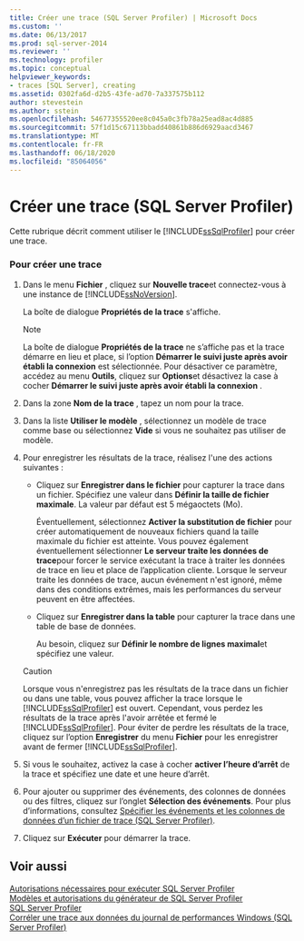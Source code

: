```yaml
---
title: Créer une trace (SQL Server Profiler) | Microsoft Docs
ms.custom: ''
ms.date: 06/13/2017
ms.prod: sql-server-2014
ms.reviewer: ''
ms.technology: profiler
ms.topic: conceptual
helpviewer_keywords:
- traces [SQL Server], creating
ms.assetid: 0302fa6d-d2b5-43fe-ad70-7a337575b112
author: stevestein
ms.author: sstein
ms.openlocfilehash: 54677355520ee8c045a0c3fb78a25ead8ac4d885
ms.sourcegitcommit: 57f1d15c67113bbadd40861b886d6929aacd3467
ms.translationtype: MT
ms.contentlocale: fr-FR
ms.lasthandoff: 06/18/2020
ms.locfileid: "85064056"
---
```

# <a name="create-a-trace-sql-server-profiler"></a>Créer une trace (SQL Server Profiler)
  Cette rubrique décrit comment utiliser le [!INCLUDE[ssSqlProfiler](../../includes/sssqlprofiler-md.md)] pour créer une trace.  
  
### <a name="to-create-a-trace"></a>Pour créer une trace  
  
1.  Dans le menu **Fichier** , cliquez sur **Nouvelle trace**et connectez-vous à une instance de [!INCLUDE[ssNoVersion](../../includes/ssnoversion-md.md)].  
  
     La boîte de dialogue **Propriétés de la trace** s'affiche.  
  
    > [!NOTE]  
    >  La boîte de dialogue **Propriétés de la trace** ne s’affiche pas et la trace démarre en lieu et place, si l’option **Démarrer le suivi juste après avoir établi la connexion** est sélectionnée. Pour désactiver ce paramètre, accédez au menu **Outils**, cliquez sur **Options**et désactivez la case à cocher **Démarrer le suivi juste après avoir établi la connexion** .  
  
2.  Dans la zone **Nom de la trace** , tapez un nom pour la trace.  
  
3.  Dans la liste **Utiliser le modèle** , sélectionnez un modèle de trace comme base ou sélectionnez **Vide** si vous ne souhaitez pas utiliser de modèle.  
  
4.  Pour enregistrer les résultats de la trace, réalisez l'une des actions suivantes :  
  
    -   Cliquez sur **Enregistrer dans le fichier** pour capturer la trace dans un fichier. Spécifiez une valeur dans **Définir la taille de fichier maximale**. La valeur par défaut est 5 mégaoctets (Mo).  
  
         Éventuellement, sélectionnez **Activer la substitution de fichier** pour créer automatiquement de nouveaux fichiers quand la taille maximale du fichier est atteinte. Vous pouvez également éventuellement sélectionner **Le serveur traite les données de trace**pour forcer le service exécutant la trace à traiter les données de trace en lieu et place de l’application cliente. Lorsque le serveur traite les données de trace, aucun événement n'est ignoré, même dans des conditions extrêmes, mais les performances du serveur peuvent en être affectées.  
  
    -   Cliquez sur **Enregistrer dans la table** pour capturer la trace dans une table de base de données.  
  
         Au besoin, cliquez sur **Définir le nombre de lignes maximal**et spécifiez une valeur.  
  
    > [!CAUTION]  
    >  Lorsque vous n'enregistrez pas les résultats de la trace dans un fichier ou dans une table, vous pouvez afficher la trace lorsque le [!INCLUDE[ssSqlProfiler](../../includes/sssqlprofiler-md.md)] est ouvert. Cependant, vous perdez les résultats de la trace après l'avoir arrêtée et fermé le [!INCLUDE[ssSqlProfiler](../../includes/sssqlprofiler-md.md)]. Pour éviter de perdre les résultats de la trace, cliquez sur l’option **Enregistrer** du menu **Fichier** pour les enregistrer avant de fermer [!INCLUDE[ssSqlProfiler](../../includes/sssqlprofiler-md.md)].  
  
5.  Si vous le souhaitez, activez la case à cocher **activer l’heure d’arrêt** de la trace et spécifiez une date et une heure d’arrêt.  
  
6.  Pour ajouter ou supprimer des événements, des colonnes de données ou des filtres, cliquez sur l’onglet **Sélection des événements**. Pour plus d’informations, consultez [Spécifier les événements et les colonnes de données d’un fichier de trace &#40;SQL Server Profiler&#41;](sql-server-profiler.md).  
  
7.  Cliquez sur **Exécuter** pour démarrer la trace.  
  
## <a name="see-also"></a>Voir aussi  
 [Autorisations nécessaires pour exécuter SQL Server Profiler](permissions-required-to-run-sql-server-profiler.md)   
 [Modèles et autorisations du générateur de SQL Server Profiler](sql-server-profiler-templates-and-permissions.md)   
 [SQL Server Profiler](sql-server-profiler.md)   
 [Corréler une trace aux données du journal de performances Windows &#40;SQL Server Profiler&#41;](../../database-engine/correlate-a-trace-with-windows-performance-log-data-sql-server-profiler.md)  
  
  
